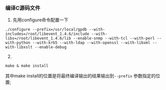 ### 编译C源码文件

1. 先用configure命令配置一下

```
./configure --prefix=/usr/local/gpdb --with-includes=/root/libevent_1.4.6/include --with-libs=/root/libevent_1.4.6/lib --enable-snmp --with-tcl --with-perl --with-python --with-krb5 --with-ldap --with-openssl --with-libxml --with-libxslt --enable-debug
```

2. ​

```
make & make install
```

其中make install的位置是将最终编译输出的结果输出到`--prefix` 参数指定的位置;